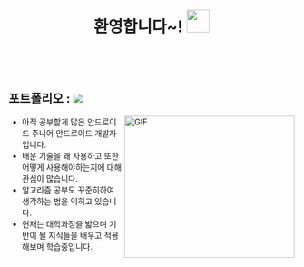 
<h1 align="center">


  환영합니다~!
  <a target="_blank">
    <img src="https://github.com/JayantGoel001/JayantGoel001/blob/master/GIF/Hi.gif" width="40px" />
  </a>
</h1>

<br/>
<br/>
<h2>포트폴리오 :    <a href = "https://www.notion.so/4718d0d3145b43d5a485eb7918042a07"><img src="https://img.shields.io/badge/Portfolio-ffffff?style=flat-square&logo=Notion&logoColor=black"></a></h2>
<a target="_blank">
  <img align="right" height="250" width="300" alt="GIF" src="https://github.com/JayantGoel001/JayantGoel001/blob/master/GIF/code.gif">
</a>

-  아직 공부할게 많은 안드로이드 주니어 안드로이드 개발자입니다.
-  배운 기술을 왜 사용하고 또한 어떻게 사용해야하는지에 대해 관심이 많습니다.
-  알고리즘 공부도 꾸준히하여 생각하는 법을 익히고 있습니다.
-  현재는 대학과정을 밟으며 기반이 될 지식들을 배우고 적용해보며 학습중입니다.

<br/>
<br/>






